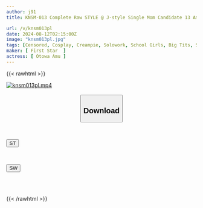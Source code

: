 ```yaml
---
author: j91
title: KNSM-013 Complete Raw STYLE @ J-style Single Mom Candidate 13 Amu-chan From Kansai Who Left School Early And Doesn't Have A Boyfriend Has Her G-cup Tits Massaged And Made Horny For Creampie! Otoha Amu

url: /v/knsm013pl
date: 2024-08-12T02:15:00Z
image: "knsm013pl.jpg"
tags: [Censored, Cosplay, Creampie, Solowork, School Girls, Big Tits, School Uniform	]
maker: [ First Star  ]
actress: [ Otowa Amu ]
---
```



{{< rawhtml >}}

<div class="video" data-videoid="wP6BdlqAgLhJ7Ra">
    <a href="javascript:;">
        <img src="/v/knsm013pl/knsm013pl.jpg" width="WIDTH" height="HEIGHT" alt="knsm013pl.mp4" loading="lazy">
    </a>
</div>

<script type="text/javascript" src="https://j91.asia/asset/on-demand-st.js"></script>

<br>
  <link rel="stylesheet" href="https://j91.asia/asset/bs5.css">
  
  <center>
  <button class="btn btn-primary" type="button" data-bs-toggle="collapse" data-bs-target=".multi-collapse" aria-expanded="false" aria-controls="multiCollapseExample1 multiCollapseExample2"><h2>Download</h2></button></center>
</p>
<div class="row">
  <div class="col">
    <div class="collapse multi-collapse" id="multiCollapseExample1">
      <div class="card card-body">
	      	      <br>
<div class="buttons">  
<p><a href="/v/knsm013pl/st.html" target="_blank"><button class="btn-hover color-3"><i class="fa fa-download"></i> ST</button></a></p></div>
    </div>
  </div>
</div>
  <div class="col">
    <div class="collapse multi-collapse" id="multiCollapseExample2">
      <div class="card card-body">
	      <br>
<div class="buttons">
<p><a href="/v/knsm013pl/sw.html" target="_blank"><button class="btn-hover color-2"><i class="fa fa-download"></i> SW</button></a></p></div>
<br><br>
      </div>
    </div>
  </div>
</div>

{{< /rawhtml >}}